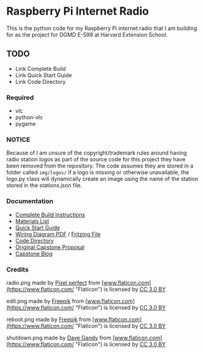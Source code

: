 # Raspberry Pi Internet Radio

This is the python code for my Raspberry Pi internet radio that I am building for as the project for DGMD E-599 at Harvard Extension School.

## TODO
* Link Complete Build
* Link Quick Start Guide
* Link Code Directory


### Required
* vlc
* python-vlc
* pygame

### NOTICE
Because of I am unsure of the copyright/trademark rules around having radio station logos as part of the source code for this project they have been removed from the repository. The code assumes they are stored in a folder called `img/logos/` if a logo is missing or otherwise unavailable, the logo.py class will dynamically create an image using the name of the station stored in the stations.json file. 

### Documentation
* [Complete Build Instructions]()
* [Materials List](https://www.dropbox.com/s/aaf3xo1s0xls849/Internet%20Radio%20Materials%20List.pdf?dl=0)
* [Quick Start Guide](https://www.dropbox.com/s/amaljafzru1tkb2/Quick%20Start%20Guide.pdf?dl=0)
* [Wiring Diagram PDF](https://www.dropbox.com/s/rwks9siodu6bhx9/Wiring%20Guide.pdf?dl=0) / [Fritzing File](https://www.dropbox.com/s/abadza8a3womwhc/Pi%20Radio%20Final.fzz?dl=0)
* [Code Directory](https://www.dropbox.com/s/339qc1y6k4h71l9/Code%20Directory.pdf?dl=0)
* [Original Capstone Proposal](https://www.dropbox.com/s/m6t09fdssgndxjf/Kelnhofer%20Capstone%20Proposal%20Final%20Draft.pdf?dl=0)
* [Capstone Blog](http://capstone.philipkelnhofer.com)

### Credits
radio.png made by [Pixel perfect](https://www.flaticon.com/authors/pixel-perfect "Pixel perfect") from [www.flaticon.com](https://www.flaticon.com/ "Flaticon") is licensed by [CC 3.0 BY](http://creativecommons.org/licenses/by/3.0/ "Creative Commons BY 3.0")

edit.png made by [Freepik](http://www.freepik.com "Freepik") from [www.flaticon.com](https://www.flaticon.com/ "Flaticon") is licensed by [CC 3.0 BY](http://creativecommons.org/licenses/by/3.0/ "Creative Commons BY 3.0")

reboot.png made by [Freepik](http://www.freepik.com "Freepik") from [www.flaticon.com](https://www.flaticon.com/ "Flaticon") is licensed by [CC 3.0 BY](http://creativecommons.org/licenses/by/3.0/ "Creative Commons BY 3.0")

shutdown.png made by [Dave Gandy](https://www.flaticon.com/authors/dave-gandy "Dave Gandy") from [www.flaticon.com](https://www.flaticon.com/ "Flaticon") is licensed by [CC 3.0 BY](http://creativecommons.org/licenses/by/3.0/ "Creative Commons BY 3.0")

